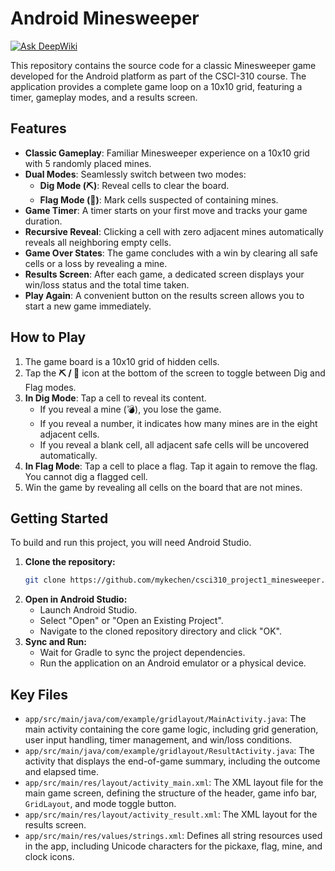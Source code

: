 # Android Minesweeper
[![Ask DeepWiki](https://devin.ai/assets/askdeepwiki.png)](https://deepwiki.com/mykechen/csci310_project1_minesweeper)

This repository contains the source code for a classic Minesweeper game developed for the Android platform as part of the CSCI-310 course. The application provides a complete game loop on a 10x10 grid, featuring a timer, gameplay modes, and a results screen.

## Features

*   **Classic Gameplay**: Familiar Minesweeper experience on a 10x10 grid with 5 randomly placed mines.
*   **Dual Modes**: Seamlessly switch between two modes:
    *   **Dig Mode (⛏️)**: Reveal cells to clear the board.
    *   **Flag Mode (🚩)**: Mark cells suspected of containing mines.
*   **Game Timer**: A timer starts on your first move and tracks your game duration.
*   **Recursive Reveal**: Clicking a cell with zero adjacent mines automatically reveals all neighboring empty cells.
*   **Game Over States**: The game concludes with a win by clearing all safe cells or a loss by revealing a mine.
*   **Results Screen**: After each game, a dedicated screen displays your win/loss status and the total time taken.
*   **Play Again**: A convenient button on the results screen allows you to start a new game immediately.

## How to Play

1.  The game board is a 10x10 grid of hidden cells.
2.  Tap the **⛏️ / 🚩** icon at the bottom of the screen to toggle between Dig and Flag modes.
3.  **In Dig Mode**: Tap a cell to reveal its content.
    *   If you reveal a mine (💣), you lose the game.
    *   If you reveal a number, it indicates how many mines are in the eight adjacent cells.
    *   If you reveal a blank cell, all adjacent safe cells will be uncovered automatically.
4.  **In Flag Mode**: Tap a cell to place a flag. Tap it again to remove the flag. You cannot dig a flagged cell.
5.  Win the game by revealing all cells on the board that are not mines.

## Getting Started

To build and run this project, you will need Android Studio.

1.  **Clone the repository:**
    ```sh
    git clone https://github.com/mykechen/csci310_project1_minesweeper.git
    ```
2.  **Open in Android Studio:**
    *   Launch Android Studio.
    *   Select "Open" or "Open an Existing Project".
    *   Navigate to the cloned repository directory and click "OK".
3.  **Sync and Run:**
    *   Wait for Gradle to sync the project dependencies.
    *   Run the application on an Android emulator or a physical device.

## Key Files

*   `app/src/main/java/com/example/gridlayout/MainActivity.java`: The main activity containing the core game logic, including grid generation, user input handling, timer management, and win/loss conditions.
*   `app/src/main/java/com/example/gridlayout/ResultActivity.java`: The activity that displays the end-of-game summary, including the outcome and elapsed time.
*   `app/src/main/res/layout/activity_main.xml`: The XML layout file for the main game screen, defining the structure of the header, game info bar, `GridLayout`, and mode toggle button.
*   `app/src/main/res/layout/activity_result.xml`: The XML layout for the results screen.
*   `app/src/main/res/values/strings.xml`: Defines all string resources used in the app, including Unicode characters for the pickaxe, flag, mine, and clock icons.
